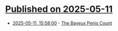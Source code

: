 # [Published on 2025-05-11](index.md)

* [2025-05-11, 15:58:00](https://soylentnews.org/article.pl?sid=25/05/10/0134211&from=rss) - [The Bayeux Penis Count](https://soylentnews.org/article.pl?sid=25/05/10/0134211&from=rss)
